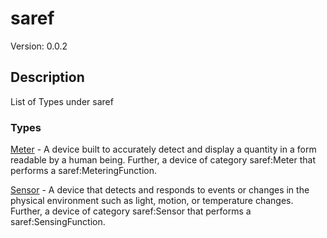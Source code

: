# saref
Version: 0.0.2

## Description 

List of Types under saref
### Types

[Meter](https://github.com/smart-data-models/incubated/SAREF/saref//Meter/README.md) - A device built to accurately detect and display a quantity in a form readable by a human being. Further, a device of category saref:Meter that performs a saref:MeteringFunction.

[Sensor](https://github.com/smart-data-models/incubated/SAREF/saref//Sensor/README.md) - A device that detects and responds to events or changes in the physical environment such as light, motion, or temperature changes. Further, a device of category saref:Sensor that performs a saref:SensingFunction.

